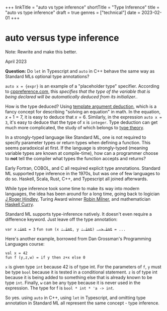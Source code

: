 +++
linkTitle = "auto vs type inference"
shortTitle = "Type Inference"
title = "auto vs type inference"
draft = true
genres = ["technical"]
date = 2023-02-01
+++

# auto versus type inference

Note: Rewrite and make this better.


April 2023

**Question:** Do `let` in Typescript and `auto` in C++ behave the same way as Standard MLs optional type annotations? 

`auto x = {expr}` is an example of a "placeholder type" specifier. According to [cppreference.com](https://en.cppreference.com/w/cpp/language/auto), this <i>specifies that the type of the variable that is being declared will be automatically deduced from its initializer.</i>. 

How is the type deduced? Using [template argument deduction](https://en.cppreference.com/w/cpp/language/template_argument_deduction#Other_contexts), which is a fancy concept for describing "solving an equation" in math. In the equation, $x+1=7$, it is easy to deduce that $x=6$. Similarly, in the expression `auto x = 3`, it's easy to deduce that the type of x is `integer`. Type deduction can get much more complicated, the study of which belongs to [type theory](https://en.cppreference.com/w/cpp/language/template_argument_deduction#Other_contexts). 

In a strongly-typed language like Standard ML, one is not required to specify parameter types or return types when defining a function. This seems paradoxical at first. If the language is strongly-typed (meaning variable types are known at compile-time), how can a programmer choose to **not** tell the compiler what types the function accepts and returns? 

Early Fortran, COBOL, and C all required explicit type annotations. Standard ML supported type inference in the 1970s, but was one of few languages to do so. Haskell, Scala, Rust, C++, and Typescript all joined afterwards.  

While type inference took some time to make its way into modern languages, the idea has been around for a long time, going back to logician [J Roger Hindley](https://en.wikipedia.org/wiki/Hindley–Milner_type_system), Turing Award winner [Robin Milner](https://en.wikipedia.org/wiki/Hindley–Milner_type_system), and mathematician [Haskell Curry](https://en.wikipedia.org/wiki/Haskell_Curry).

Standard ML supports type-inference natively. It doesn't even require a difference keyword. Just leave off the type annotation:

`var x` <s>`:int`</s>` = 3`
`fun sum (x `<s>`: int`</s>`, y `<s>`: int`</s>`) `<s>` -> int`</s>` = ...`

Here's another example, borrowed from Dan Grossman's Programming Languages course: 

```
val x = 42
fun f (y,z,w) = if y then z+x else 0
```

`x` is given type `int` because 42 is of type int. For the parameters of `f`, `y` must be type `bool` because it is tested in a conditional statement. `z` is of type int because it is being added to something else that is already known to be type `int`. Finally, `w` can be any type because it is never used in the expression. The type for f is `bool * int * 'a -> int`. 

So yes. using `auto` in C++, using `let` in Typescript, and omitting type annotation in Standard ML all represent the same concept - type inference. 
